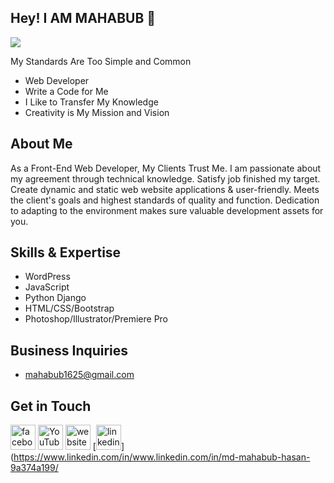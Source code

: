 ## Hey! I AM MAHABUB 👋

![](https://scontent.fdac138-1.fna.fbcdn.net/v/t39.30808-6/432759367_6653367844764296_4509769012060948303_n.jpg?_nc_cat=100&ccb=1-7&_nc_sid=5f2048&_nc_eui2=AeGsNXkWyDv9p1JEWwOwq1Ab1XztZsTzyYvVfO1mxPPJi4KzOAE4kucgw4ZW5bR_t3pd0Qhl7_Xr5irfNPle0Mk-&_nc_ohc=AVpaWnQ9DlMAX_bOdEu&_nc_ht=scontent.fdac138-1.fna&oh=00_AfCnr_0apHGyRdlAs2xMYj47E1ir5ieug1VNDg19PPGuug&oe=65F77D26)

My Standards Are Too Simple and Common

- Web Developer
- Write a Code for Me
- I Like to Transfer My Knowledge
- Creativity is My Mission and Vision

## About Me
As a Front-End Web Developer, My Clients Trust Me. I am passionate about my agreement through technical knowledge. Satisfy job finished my target. Create dynamic and static web website applications & user-friendly. Meets the client's goals and highest standards of quality and function. Dedication to adapting to the environment makes sure valuable development assets for you.

## Skills & Expertise
- WordPress
- JavaScript
- Python Django
- HTML/CSS/Bootstrap
- Photoshop/Illustrator/Premiere Pro

## Business Inquiries
- mahabub1625@gmail.com

## Get in Touch
[<img src='https://cdn.jsdelivr.net/npm/simple-icons@3.0.1/icons/facebook.svg' alt='facebook' height='40'>](https://www.facebook.com/https://www.facebook.com/mahabub.abc.1/) [<img src='https://cdn.jsdelivr.net/npm/simple-icons@3.0.1/icons/youtube.svg' alt='YouTube' height='40'>](https://www.youtube.com/channel/https://www.youtube.com/@beautybd652) [<img src='https://cdn.jsdelivr.net/npm/simple-icons@3.0.1/icons/icloud.svg' alt='website' height='40'>](https://mahabubbd.com/) [<img src='https://cdn.jsdelivr.net/npm/simple-icons@3.0.1/icons/linkedin.svg' alt='linkedin' height='40'>](https://www.linkedin.com/in/www.linkedin.com/in/md-mahabub-hasan-9a374a199/
